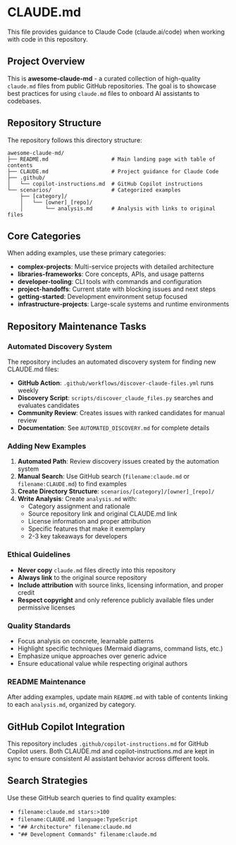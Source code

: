 # CLAUDE.md

This file provides guidance to Claude Code (claude.ai/code) when working with code in this repository.

## Project Overview

This is **awesome-claude-md** - a curated collection of high-quality `claude.md` files from public GitHub repositories. The goal is to showcase best practices for using `claude.md` files to onboard AI assistants to codebases.

## Repository Structure

The repository follows this directory structure:
```
awesome-claude-md/
├── README.md                    # Main landing page with table of contents
├── CLAUDE.md                    # Project guidance for Claude Code
├── .github/
│   └── copilot-instructions.md  # GitHub Copilot instructions
└── scenarios/                   # Categorized examples
    ├── [category]/
    │   └── [owner]_[repo]/
    │       └── analysis.md      # Analysis with links to original files
```

## Core Categories

When adding examples, use these primary categories:
- **complex-projects**: Multi-service projects with detailed architecture
- **libraries-frameworks**: Core concepts, APIs, and usage patterns  
- **developer-tooling**: CLI tools with commands and configuration
- **project-handoffs**: Current state with blocking issues and next steps
- **getting-started**: Development environment setup focused
- **infrastructure-projects**: Large-scale systems and runtime environments

## Repository Maintenance Tasks

### Automated Discovery System
The repository includes an automated discovery system for finding new CLAUDE.md files:
- **GitHub Action**: `.github/workflows/discover-claude-files.yml` runs weekly
- **Discovery Script**: `scripts/discover_claude_files.py` searches and evaluates candidates
- **Community Review**: Creates issues with ranked candidates for manual review
- **Documentation**: See `AUTOMATED_DISCOVERY.md` for complete details

### Adding New Examples
1. **Automated Path**: Review discovery issues created by the automation system
2. **Manual Search**: Use GitHub search (`filename:claude.md` or `filename:CLAUDE.md`) to find examples
3. **Create Directory Structure**: `scenarios/[category]/[owner]_[repo]/`
4. **Write Analysis**: Create `analysis.md` with:
   - Category assignment and rationale
   - Source repository link and original CLAUDE.md link
   - License information and proper attribution
   - Specific features that make it exemplary
   - 2-3 key takeaways for developers

### Ethical Guidelines
- **Never copy** `claude.md` files directly into this repository
- **Always link** to the original source repository
- **Include attribution** with source links, licensing information, and proper credit
- **Respect copyright** and only reference publicly available files under permissive licenses

### Quality Standards
- Focus analysis on concrete, learnable patterns
- Highlight specific techniques (Mermaid diagrams, command lists, etc.)
- Emphasize unique approaches over generic advice
- Ensure educational value while respecting original authors

### README Maintenance
After adding examples, update main `README.md` with table of contents linking to each `analysis.md`, organized by category.

## GitHub Copilot Integration

This repository includes `.github/copilot-instructions.md` for GitHub Copilot users. Both CLAUDE.md and copilot-instructions.md are kept in sync to ensure consistent AI assistant behavior across different tools.

## Search Strategies

Use these GitHub search queries to find quality examples:
- `filename:claude.md stars:>100`
- `filename:CLAUDE.md language:TypeScript`
- `"## Architecture" filename:claude.md`
- `"## Development Commands" filename:claude.md`
